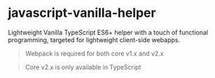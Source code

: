 # javascript-vanilla-helper
Lightweight Vanilla TypeScript ES6+ helper with a touch of functional programming, targeted for lightweight client-side webapps.

> Webpack is required for both core v1.x and v2.x

> Core v2.x is only available in TypeScript